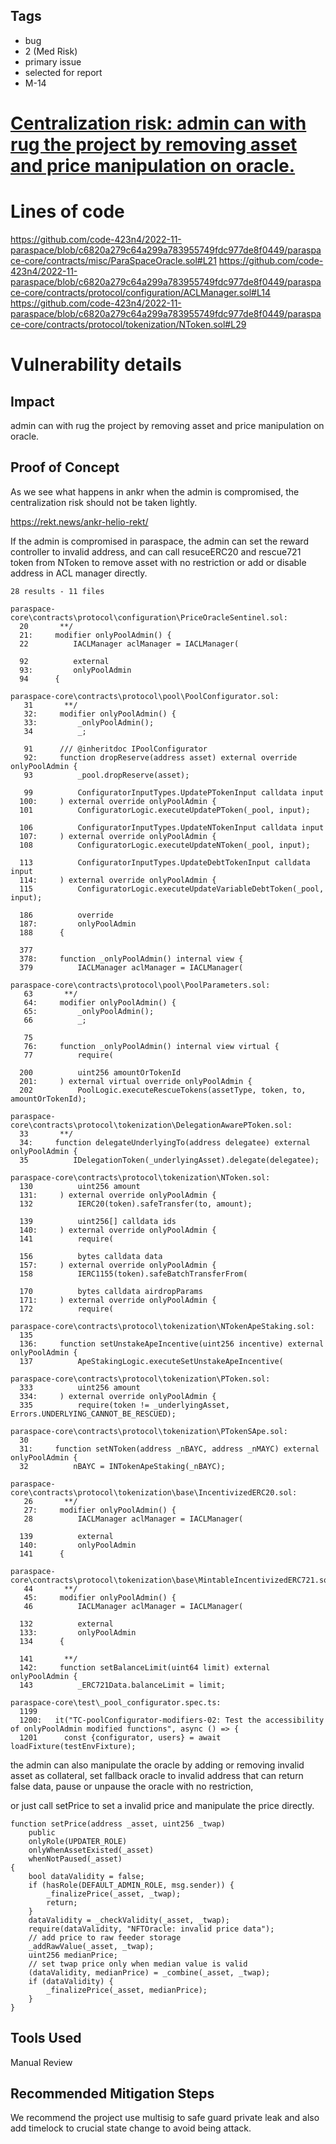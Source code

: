 ## Tags

- bug
- 2 (Med Risk)
- primary issue
- selected for report
- M-14

# [Centralization risk: admin can with rug the project by removing asset and price manipulation on oracle.](https://github.com/code-423n4/2022-11-paraspace-findings/issues/437) 

# Lines of code

https://github.com/code-423n4/2022-11-paraspace/blob/c6820a279c64a299a783955749fdc977de8f0449/paraspace-core/contracts/misc/ParaSpaceOracle.sol#L21
https://github.com/code-423n4/2022-11-paraspace/blob/c6820a279c64a299a783955749fdc977de8f0449/paraspace-core/contracts/protocol/configuration/ACLManager.sol#L14
https://github.com/code-423n4/2022-11-paraspace/blob/c6820a279c64a299a783955749fdc977de8f0449/paraspace-core/contracts/protocol/tokenization/NToken.sol#L29


# Vulnerability details

## Impact

admin can with rug the project by removing asset and price manipulation on oracle.

## Proof of Concept

As we see what happens in ankr when the admin is compromised, the centralization risk should not be taken lightly.

https://rekt.news/ankr-helio-rekt/

If the admin is compromised in paraspace, the admin can set the reward controller to invalid address, and can call resuceERC20 and rescue721 token from NToken to remove asset with no restriction or add or disable address in ACL manager directly.

```solidity
28 results - 11 files

paraspace-core\contracts\protocol\configuration\PriceOracleSentinel.sol:
  20       **/
  21:     modifier onlyPoolAdmin() {
  22          IACLManager aclManager = IACLManager(

  92          external
  93:         onlyPoolAdmin
  94      {

paraspace-core\contracts\protocol\pool\PoolConfigurator.sol:
   31       **/
   32:     modifier onlyPoolAdmin() {
   33:         _onlyPoolAdmin();
   34          _;

   91      /// @inheritdoc IPoolConfigurator
   92:     function dropReserve(address asset) external override onlyPoolAdmin {
   93          _pool.dropReserve(asset);

   99          ConfiguratorInputTypes.UpdatePTokenInput calldata input
  100:     ) external override onlyPoolAdmin {
  101          ConfiguratorLogic.executeUpdatePToken(_pool, input);

  106          ConfiguratorInputTypes.UpdateNTokenInput calldata input
  107:     ) external override onlyPoolAdmin {
  108          ConfiguratorLogic.executeUpdateNToken(_pool, input);

  113          ConfiguratorInputTypes.UpdateDebtTokenInput calldata input
  114:     ) external override onlyPoolAdmin {
  115          ConfiguratorLogic.executeUpdateVariableDebtToken(_pool, input);

  186          override
  187:         onlyPoolAdmin
  188      {

  377  
  378:     function _onlyPoolAdmin() internal view {
  379          IACLManager aclManager = IACLManager(

paraspace-core\contracts\protocol\pool\PoolParameters.sol:
   63       **/
   64:     modifier onlyPoolAdmin() {
   65:         _onlyPoolAdmin();
   66          _;

   75  
   76:     function _onlyPoolAdmin() internal view virtual {
   77          require(

  200          uint256 amountOrTokenId
  201:     ) external virtual override onlyPoolAdmin {
  202          PoolLogic.executeRescueTokens(assetType, token, to, amountOrTokenId);

paraspace-core\contracts\protocol\tokenization\DelegationAwarePToken.sol:
  33       **/
  34:     function delegateUnderlyingTo(address delegatee) external onlyPoolAdmin {
  35          IDelegationToken(_underlyingAsset).delegate(delegatee);

paraspace-core\contracts\protocol\tokenization\NToken.sol:
  130          uint256 amount
  131:     ) external override onlyPoolAdmin {
  132          IERC20(token).safeTransfer(to, amount);

  139          uint256[] calldata ids
  140:     ) external override onlyPoolAdmin {
  141          require(

  156          bytes calldata data
  157:     ) external override onlyPoolAdmin {
  158          IERC1155(token).safeBatchTransferFrom(

  170          bytes calldata airdropParams
  171:     ) external override onlyPoolAdmin {
  172          require(

paraspace-core\contracts\protocol\tokenization\NTokenApeStaking.sol:
  135  
  136:     function setUnstakeApeIncentive(uint256 incentive) external onlyPoolAdmin {
  137          ApeStakingLogic.executeSetUnstakeApeIncentive(

paraspace-core\contracts\protocol\tokenization\PToken.sol:
  333          uint256 amount
  334:     ) external override onlyPoolAdmin {
  335          require(token != _underlyingAsset, Errors.UNDERLYING_CANNOT_BE_RESCUED);

paraspace-core\contracts\protocol\tokenization\PTokenSApe.sol:
  30  
  31:     function setNToken(address _nBAYC, address _nMAYC) external onlyPoolAdmin {
  32          nBAYC = INTokenApeStaking(_nBAYC);

paraspace-core\contracts\protocol\tokenization\base\IncentivizedERC20.sol:
   26       **/
   27:     modifier onlyPoolAdmin() {
   28          IACLManager aclManager = IACLManager(

  139          external
  140:         onlyPoolAdmin
  141      {

paraspace-core\contracts\protocol\tokenization\base\MintableIncentivizedERC721.sol:
   44       **/
   45:     modifier onlyPoolAdmin() {
   46          IACLManager aclManager = IACLManager(

  132          external
  133:         onlyPoolAdmin
  134      {

  141       **/
  142:     function setBalanceLimit(uint64 limit) external onlyPoolAdmin {
  143          _ERC721Data.balanceLimit = limit;

paraspace-core\test\_pool_configurator.spec.ts:
  1199  
  1200:   it("TC-poolConfigurator-modifiers-02: Test the accessibility of onlyPoolAdmin modified functions", async () => {
  1201      const {configurator, users} = await loadFixture(testEnvFixture);
```

the admin can also manipulate the oracle by adding or removing invalid asset as collateral, set fallback oracle to invalid address that can return false data, pause or unpause the oracle with no restriction,

or just call setPrice to set a invalid price and manipulate the price directly.

```solidity
function setPrice(address _asset, uint256 _twap)
	public
	onlyRole(UPDATER_ROLE)
	onlyWhenAssetExisted(_asset)
	whenNotPaused(_asset)
{
	bool dataValidity = false;
	if (hasRole(DEFAULT_ADMIN_ROLE, msg.sender)) {
		_finalizePrice(_asset, _twap);
		return;
	}
	dataValidity = _checkValidity(_asset, _twap);
	require(dataValidity, "NFTOracle: invalid price data");
	// add price to raw feeder storage
	_addRawValue(_asset, _twap);
	uint256 medianPrice;
	// set twap price only when median value is valid
	(dataValidity, medianPrice) = _combine(_asset, _twap);
	if (dataValidity) {
		_finalizePrice(_asset, medianPrice);
	}
}
```


## Tools Used

Manual Review

## Recommended Mitigation Steps

We recommend the project use multisig to safe guard private leak and also add timelock to crucial state change to avoid being attack.